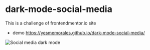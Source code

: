 # dark-mode-social-media
This is a challenge of frontendmentor.io site
- demo https://yesmemorales.github.io/dark-mode-social-media/

![Social media dark mode](https://repository-images.githubusercontent.com/263156069/2dc39980-93a2-11ea-8c11-79c89cadd861)

